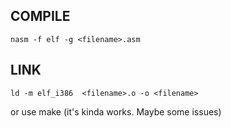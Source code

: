## COMPILE
```
nasm -f elf -g <filename>.asm
```

## LINK
```
ld -m elf_i386  <filename>.o -o <filename>
```

or use make (it's kinda works. Maybe some issues)
